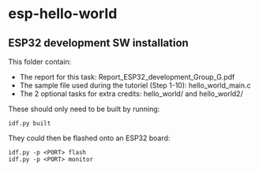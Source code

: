 # esp-hello-world

## ESP32 development SW installation

This folder contain:
- The report for this task: Report_ESP32_development_Group_G.pdf
- The sample file used during the tutoriel (Step 1-10): hello_world_main.c 
- The 2 optional tasks for extra credits: hello_world/ and hello_world2/

These should only need to be built by running:
```
idf.py built
```

They could then be flashed onto an ESP32 board:
```
idf.py -p <PORT> flash
idf.py -p <PORT> monitor
```
